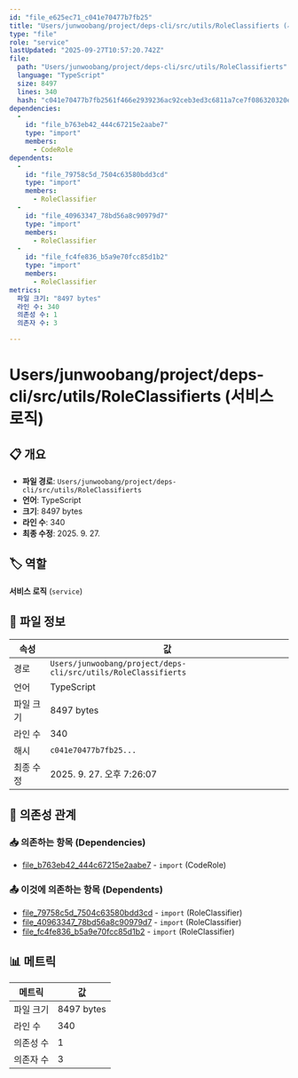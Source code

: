 ```yaml
---
id: "file_e625ec71_c041e70477b7fb25"
title: "Users/junwoobang/project/deps-cli/src/utils/RoleClassifierts (서비스 로직)"
type: "file"
role: "service"
lastUpdated: "2025-09-27T10:57:20.742Z"
file:
  path: "Users/junwoobang/project/deps-cli/src/utils/RoleClassifierts"
  language: "TypeScript"
  size: 8497
  lines: 340
  hash: "c041e70477b7fb2561f466e2939236ac92ceb3ed3c6811a7ce7f086320320ebe"
dependencies:
  -
    id: "file_b763eb42_444c67215e2aabe7"
    type: "import"
    members:
      - CodeRole
dependents:
  -
    id: "file_79758c5d_7504c63580bdd3cd"
    type: "import"
    members:
      - RoleClassifier
  -
    id: "file_40963347_78bd56a8c90979d7"
    type: "import"
    members:
      - RoleClassifier
  -
    id: "file_fc4fe836_b5a9e70fcc85d1b2"
    type: "import"
    members:
      - RoleClassifier
metrics:
  파일 크기: "8497 bytes"
  라인 수: 340
  의존성 수: 1
  의존자 수: 3

---
```


# Users/junwoobang/project/deps-cli/src/utils/RoleClassifierts (서비스 로직)

## 📋 개요

- **파일 경로**: `Users/junwoobang/project/deps-cli/src/utils/RoleClassifierts`
- **언어**: TypeScript
- **크기**: 8497 bytes
- **라인 수**: 340
- **최종 수정**: 2025. 9. 27.

## 🏷️ 역할

**서비스 로직** (`service`)

## 📄 파일 정보

| 속성 | 값 |
|------|----|
| 경로 | `Users/junwoobang/project/deps-cli/src/utils/RoleClassifierts` |
| 언어 | TypeScript |
| 파일 크기 | 8497 bytes |
| 라인 수 | 340 |
| 해시 | `c041e70477b7fb25...` |
| 최종 수정 | 2025. 9. 27. 오후 7:26:07 |

## 🔗 의존성 관계

### 📥 의존하는 항목 (Dependencies)

- [file_b763eb42_444c67215e2aabe7](file_b763eb42_444c67215e2aabe7.md) - `import` (CodeRole)

### 📤 이것에 의존하는 항목 (Dependents)

- [file_79758c5d_7504c63580bdd3cd](file_79758c5d_7504c63580bdd3cd.md) - `import` (RoleClassifier)
- [file_40963347_78bd56a8c90979d7](file_40963347_78bd56a8c90979d7.md) - `import` (RoleClassifier)
- [file_fc4fe836_b5a9e70fcc85d1b2](file_fc4fe836_b5a9e70fcc85d1b2.md) - `import` (RoleClassifier)

## 📊 메트릭

| 메트릭 | 값 |
|--------|----|
| 파일 크기 | 8497 bytes |
| 라인 수 | 340 |
| 의존성 수 | 1 |
| 의존자 수 | 3 |

